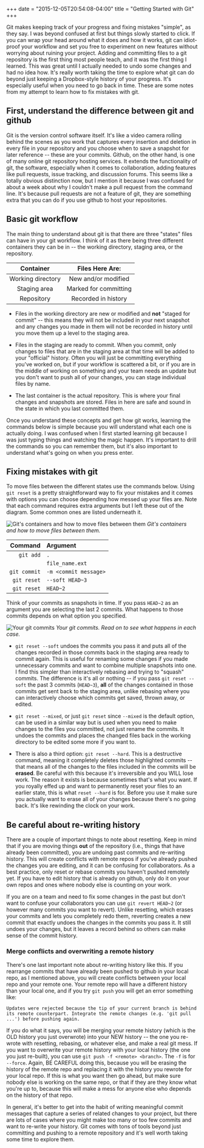 +++
date = "2015-12-05T20:54:08-04:00"
title = "Getting Started with Git"
+++

Git makes keeping track of your progress and fixing mistakes "simple", as they say. I was beyond confused at first but things slowly started to click. If you can wrap your head around what it does and how it works, git can idiot-proof your workflow and set you free to experiment on new features without worrying about ruining your project. Adding and committing files to a git repository is the first thing most people teach, and it was the first thing I learned. This was great until I actually needed to undo some changes and had no idea how. It's really worth taking the time to explore what git can do beyond just keeping a Dropbox-style history of your progress. It's especially useful when you need to go back in time. These are some notes from my attempt to learn how to fix mistakes with git.

## First, understand the difference between git and github

Git is the version control software itself. It's like a video camera rolling behind the scenes as you work that captures every insertion and deletion in every file in your repository and you choose when to save a snapshot for later reference -- these are your commits. Github, on the other hand, is one of many online git repository hosting services. It extends the functionality of git, the software, especially when it comes to collaboration, adding features like pull requests, issue tracking, and discussion forums. This seems like a totally obvious distinction now, but I mention it because I was confused for about a week about why I couldn't make a pull request from the command line. It's because pull requests are not a feature of git, they are something extra that you can do if you use github to host your repositories.

## Basic git workflow

The main thing to understand about git is that there are three "states" files can have in your git workflow. I think of it as there being three different containers they can be in -- the working directory, staging area, or the repository.

| Container | Files Here Are: |
|:---------:|:---------------:|
|Working directory | New and/or modified |
|Staging area     | Marked for committing |
|Repository       | Recorded in history |

- Files in the working directory are new or modified and **not** "staged for commit" -- this means they will not be included in your next snapshot and any changes you made in them will not be recorded in history until you move them up a level to the staging area.

- Files in the staging are ready to commit. When you commit, only changes to files that are in the staging area at that time will be added to your "official" history. Often you will just be committing everything you've worked on, but if your workflow is scattered a bit, or if you are in the middle of working on something and your team needs an update but you don't want to push all of your changes, you can stage individual files by name.

- The last container is the actual repository. This is where your final changes and snapshots are stored. Files in here are safe and sound in the state in which you last committed them.

Once you understand these concepts and get how git works, learning the commands below is simple because you will understand what each one is actually doing. I was confused when I first started learning git because I was just typing things and watching the magic happen. It's important to drill the commands so you can remember them, but it's also important to understand what's going on when you press enter.

## Fixing mistakes with git

To move files between the different states use the commands below. Using `git reset` is a pretty straightforward way to fix your mistakes and it comes with options you can choose depending how messed up your files are. Note that each command requires extra arguments but I left these out of the diagram. Some common ones are listed underneath it.

![Git's containers and how to move files between them](/images/gits_containers.png)
*Git's containers and how to move files between them.*

| Command    | Argument   |
| -------:   |:---------- |
|`git add`   |`.`         |
|            |`file_name.ext` |
|`git commit`|`-m <commit message>`|
|`git reset` |`--soft HEAD~3`|
|`git reset` |`HEAD~2`|

Think of your commits as snapshots in time. If you pass `HEAD~2` as an argument you are selecting the last 2 commits. What happens to those commits depends on what option you specified.

![Your git commits](/images/git_reset.png)
*Your git commits. Read on to see what happens in each case.*

- `git reset --soft` undoes the commits you pass it and puts all of the changes recorded in those commits back in the staging area ready to commit again. This is useful for renaming some changes if you made unnecessary commits and want to combine multiple snapshots into one. I find this simpler than interactively rebasing and trying to "squash" commits. The difference is it's all or nothing -- if you pass `git reset --soft` the past 3 commits (`HEAD~3`), **all** of the changes contained in those commits get sent back to the staging area, unlike rebasing where you can interactively choose which commits get saved, thrown away, or edited.

- `git reset --mixed`, or just `git reset` since `--mixed` is the default option, can be used in a similar way but is used when you need to make changes to the files you committed, not just rename the commits. It undoes the commits and places the changed files back in the working directory to be edited some more if you want to.

- There is also a third option: `git reset --hard`. This is a destructive command, meaning it completely deletes those highlighted commits -- that means all of the changes to the files included in the commits will be **erased**. Be careful with this because it's irreversible and you WILL lose work. The reason it exists is because sometimes that's what you want. If you royally effed up and want to permanently reset your files to an earlier state, this is what `reset --hard` is for. Before you use it make sure you actually want to erase all of your changes because there's no going back. It's like rewinding the clock on your work.

## Be careful about re-writing history

There are a couple of important things to note about resetting. Keep in mind that if you are moving things **out** of the repository (i.e., things that have already been committed), you are undoing past commits and re-writing history. This will create conflicts with remote repos if you've already pushed the changes you are editing, and it can be confusing for collaborators. As a best practice, only reset or rebase commits you haven't pushed remotely yet. If you have to edit history that is already on github, only do it on your own repos and ones where nobody else is counting on your work.

If you are on a team and need to fix some changes in the past but don't want to confuse your collaborators you can use `git revert HEAD~2` (or however many commits you want to revert). Unlike resetting, which erases your commits and lets you completely redo them, reverting creates a new commit that exactly undoes the changes in the commits you pass it. It still undoes your changes, but it leaves a record behind so others can make sense of the commit history.

### Merge conflicts and overwriting a remote history

There's one last important note about re-writing history like this. If you rearrange commits that have already been pushed to github in your local repo, as I mentioned above, you will create conflicts between your local repo and your remote one. Your remote repo will have a different history than your local one, and if you try `git push` you will get an error something like:

`Updates were rejected because the tip of your current branch is behind its remote counterpart. Integrate the remote changes (e.g. 'git pull ...') before pushing again.`

If you do what it says, you will be merging your remote history (which is the OLD history you just overwrote) into your NEW history -- the one you re-wrote with resetting, rebasing, or whatever else, and make a real git mess. If you want to overwrite your remote history with your local history (the one you just re-built), you can use `git push -f <remote> <branch>`. The `-f` is for `--force`. Again, BE CAREFUL doing this, because you will be erasing the history of the remote repo and replacing it with the history you rewrote for your local repo. If this is what you want then go ahead, but make sure nobody else is working on the same repo, or that if they are they know what you're up to, because this will make a mess for anyone else who depends on the history of that repo.

In general, it's better to get into the habit of writing meaningful commit messages that capture a series of related changes to your project, but there are lots of cases where you might make too many or too few commits and want to re-write your history. Git comes with tons of tools beyond just committing and pushing to a remote repository and it's well worth taking some time to explore them.

